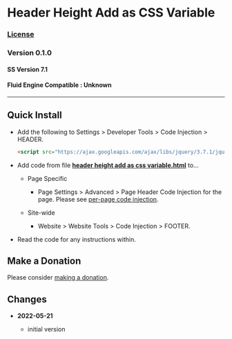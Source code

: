 # Header Height Add as CSS Variable

### [License][99]

### Version 0.1.0

#### SS Version 7.1

#### Fluid Engine Compatible : Unknown

---

## Quick Install

* Add the following to Settings > Developer Tools > Code Injection > HEADER.
  
  ```html
  <script src="https://ajax.googleapis.com/ajax/libs/jquery/3.7.1/jquery.min.js"></script>
  ```
  
* Add code from file **[header height add as css variable.html][1]** to...

  * Page Specific
  
    * Page Settings > Advanced > Page Header Code Injection for the page. Please
      see [per-page code injection][2].
      
  * Site-wide
  
    * Website > Website Tools > Code Injection > FOOTER.

* Read the code for any instructions within.

## Make a Donation

Please consider [making a donation][3].

## Changes

<!-- * **2022-05-10**

  * support for v7.1 product detail layouts
  * use twcsl
  * bumped version to 0.2.0
  -->
* **2022-05-21**

  * initial version

[1]: header%20height%20add%20as%20css%20variable.html#L1
[2]: https://support.squarespace.com/hc/en-us/articles/205815908-Using-code-injection#toc-per-page-code-injection
[3]: https://github.com/tomsWebConsulting/twcsl#make-a-donation
[99]: https://github.com/tomsWebConsulting/twcsl/blob/main/LICENSE.txt#L1
